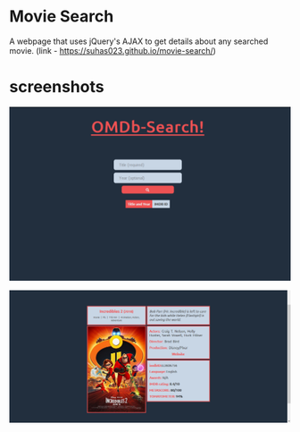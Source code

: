 # Movie Search
A webpage that uses jQuery's AJAX to get details about any searched movie.
(link - <https://suhas023.github.io/movie-search/>)

# screenshots

![sample shot](/screenshot/index.png?raw=true)


![sample shot](/screenshot/result.png?raw=true)



